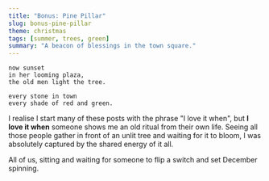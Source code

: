 ```yaml
---
title: "Bonus: Pine Pillar"
slug: bonus-pine-pillar
theme: christmas
tags: [summer, trees, green]
summary: "A beacon of blessings in the town square."
---
```


```
now sunset
in her looming plaza,
the old men light the tree.

every stone in town
every shade of red and green.
```

I realise I start many of these posts with the phrase "I love it when", but **I love it when** someone shows me an old ritual from their own life.
Seeing all those people gather in front of an unlit tree and waiting for it to bloom, I was absolutely captured by the shared energy of it all.

All of us, sitting and waiting for someone to flip a switch and set December spinning.
